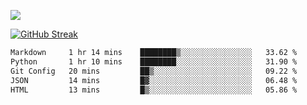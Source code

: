 ![](http://github-profile-summary-cards.vercel.app/api/cards/profile-details?username=sivori&theme=nightowl)

<a href="https://git.io/streak-stats"><img src="https://streak-stats.demolab.com?user=sivori&theme=nightowl&card_width=700&card_height=200" alt="GitHub Streak" /></a>

<!--START_SECTION:waka-->

```txt
Markdown     1 hr 14 mins    ████████▒░░░░░░░░░░░░░░░░   33.62 %
Python       1 hr 10 mins    ████████░░░░░░░░░░░░░░░░░   31.90 %
Git Config   20 mins         ██▒░░░░░░░░░░░░░░░░░░░░░░   09.22 %
JSON         14 mins         █▓░░░░░░░░░░░░░░░░░░░░░░░   06.48 %
HTML         13 mins         █▒░░░░░░░░░░░░░░░░░░░░░░░   05.86 %
```

<!--END_SECTION:waka-->
